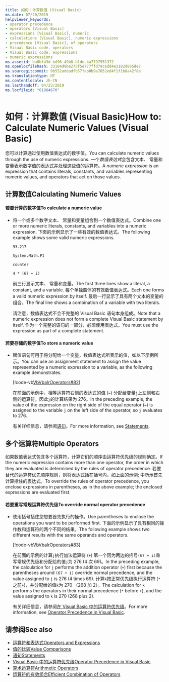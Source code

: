 ```yaml
---
title: 如何：计算数值 (Visual Basic)
ms.date: 07/20/2015
helpviewer_keywords:
- operator precedence
- operators [Visual Basic]
- expressions [Visual Basic], numeric
- calculations [Visual Basic], numeric expressions
- precedence [Visual Basic], of operators
- Visual Basic code, operators
- Visual Basic code, expressions
- numeric expressions
ms.assetid: ba6bf43d-bd96-49b8-b1de-4a7797551372
ms.openlocfilehash: 33184d9be275f5e777ffd79c6dd4e3182d865de7
ms.sourcegitcommit: 9b552addadfb57fab0b9e7852ed4f1f1b8a42f8e
ms.translationtype: HT
ms.contentlocale: zh-CN
ms.lasthandoff: 04/23/2019
ms.locfileid: "61864670"
---
```

# <a name="how-to-calculate-numeric-values-visual-basic"></a><span data-ttu-id="063d2-102">如何：计算数值 (Visual Basic)</span><span class="sxs-lookup"><span data-stu-id="063d2-102">How to: Calculate Numeric Values (Visual Basic)</span></span>
<span data-ttu-id="063d2-103">您可以计算通过使用数值表达式的数字值。</span><span class="sxs-lookup"><span data-stu-id="063d2-103">You can calculate numeric values through the use of numeric expressions.</span></span> <span data-ttu-id="063d2-104">一个*数值表达式*会包含文本、 常量和变量表示数字值的表达式并处理这些值的运算符。</span><span class="sxs-lookup"><span data-stu-id="063d2-104">A *numeric expression* is an expression that contains literals, constants, and variables representing numeric values, and operators that act on those values.</span></span>  
  
## <a name="calculating-numeric-values"></a><span data-ttu-id="063d2-105">计算数值</span><span class="sxs-lookup"><span data-stu-id="063d2-105">Calculating Numeric Values</span></span>  
  
#### <a name="to-calculate-a-numeric-value"></a><span data-ttu-id="063d2-106">若要计算的数字值</span><span class="sxs-lookup"><span data-stu-id="063d2-106">To calculate a numeric value</span></span>  
  
- <span data-ttu-id="063d2-107">将一个或多个数字文本、 常量和变量组合到一个数值表达式。</span><span class="sxs-lookup"><span data-stu-id="063d2-107">Combine one or more numeric literals, constants, and variables into a numeric expression.</span></span> <span data-ttu-id="063d2-108">下面的示例显示了一些有效的数值表达式。</span><span class="sxs-lookup"><span data-stu-id="063d2-108">The following example shows some valid numeric expressions.</span></span>  
  
     `93.217`  
  
     `System.Math.PI`  
  
     `counter`  
  
     `4 * (67 + i)`  
  
     <span data-ttu-id="063d2-109">前三行显示文本、 常量和变量。</span><span class="sxs-lookup"><span data-stu-id="063d2-109">The first three lines show a literal, a constant, and a variable.</span></span> <span data-ttu-id="063d2-110">每个单独窗体的有效数值表达式。</span><span class="sxs-lookup"><span data-stu-id="063d2-110">Each one forms a valid numeric expression by itself.</span></span> <span data-ttu-id="063d2-111">最后一行显示了具有两个文本的变量的组合。</span><span class="sxs-lookup"><span data-stu-id="063d2-111">The final line shows a combination of a variable with two literals.</span></span>  
  
     <span data-ttu-id="063d2-112">请注意，数值表达式不会不完整的 Visual Basic 语句本身组成。</span><span class="sxs-lookup"><span data-stu-id="063d2-112">Note that a numeric expression does not form a complete Visual Basic statement by itself.</span></span> <span data-ttu-id="063d2-113">作为一个完整的语句的一部分，必须使用表达式。</span><span class="sxs-lookup"><span data-stu-id="063d2-113">You must use the expression as part of a complete statement.</span></span>  
  
#### <a name="to-store-a-numeric-value"></a><span data-ttu-id="063d2-114">若要存储的数字值</span><span class="sxs-lookup"><span data-stu-id="063d2-114">To store a numeric value</span></span>  
  
- <span data-ttu-id="063d2-115">赋值语句可用于将分配给一个变量，数值表达式所表示的值，如以下示例所示。</span><span class="sxs-lookup"><span data-stu-id="063d2-115">You can use an assignment statement to assign the value represented by a numeric expression to a variable, as the following example demonstrates.</span></span>  
  
     [!code-vb[VbVbalrOperators#82](~/samples/snippets/visualbasic/VS_Snippets_VBCSharp/VbVbalrOperators/VB/Class1.vb#82)]  
  
     <span data-ttu-id="063d2-116">在前面的示例中，相等运算符右侧的表达式的值 (`=`) 分配给变量`j`上左侧和右侧的运算符，因此`j`的计算结果为 276。</span><span class="sxs-lookup"><span data-stu-id="063d2-116">In the preceding example, the value of the expression on the right side of the equal operator (`=`) is assigned to the variable `j` on the left side of the operator, so `j` evaluates to 276.</span></span>  
  
     <span data-ttu-id="063d2-117">有关详细信息，请参阅[语句](../../../../visual-basic/language-reference/statements/index.md)。</span><span class="sxs-lookup"><span data-stu-id="063d2-117">For more information, see [Statements](../../../../visual-basic/language-reference/statements/index.md).</span></span>  
  
## <a name="multiple-operators"></a><span data-ttu-id="063d2-118">多个运算符</span><span class="sxs-lookup"><span data-stu-id="063d2-118">Multiple Operators</span></span>  
 <span data-ttu-id="063d2-119">如果数值表达式包含多个运算符，计算它们的顺序由运算符优先级的规则确定。</span><span class="sxs-lookup"><span data-stu-id="063d2-119">If the numeric expression contains more than one operator, the order in which they are evaluated is determined by the rules of operator precedence.</span></span> <span data-ttu-id="063d2-120">若要替代的运算符优先顺序规则，则将表达式括在括号内，如上面的示例; 中所示首先计算括住的表达式。</span><span class="sxs-lookup"><span data-stu-id="063d2-120">To override the rules of operator precedence, you enclose expressions in parentheses, as in the above example; the enclosed expressions are evaluated first.</span></span>  
  
#### <a name="to-override-normal-operator-precedence"></a><span data-ttu-id="063d2-121">若要重写常规运算符优先级</span><span class="sxs-lookup"><span data-stu-id="063d2-121">To override normal operator precedence</span></span>  
  
- <span data-ttu-id="063d2-122">使用括号括住您想要首先执行的操作。</span><span class="sxs-lookup"><span data-stu-id="063d2-122">Use parentheses to enclose the operations you want to be performed first.</span></span> <span data-ttu-id="063d2-123">下面的示例显示了具有相同的操作数和运算符的两个不同的结果。</span><span class="sxs-lookup"><span data-stu-id="063d2-123">The following example shows two different results with the same operands and operators.</span></span>  
  
     [!code-vb[VbVbalrOperators#83](~/samples/snippets/visualbasic/VS_Snippets_VBCSharp/VbVbalrOperators/VB/Class1.vb#83)]  
  
     <span data-ttu-id="063d2-124">在前面的示例的计算`j`执行加法运算符 (`+`) 第一个因为两边的括号`(67 + i)`重写常规优先级和分配给的值`j`为 276 (4 次 69)。</span><span class="sxs-lookup"><span data-stu-id="063d2-124">In the preceding example, the calculation for `j` performs the addition operator (`+`) first because the parentheses around `(67 + i)` override normal precedence, and the value assigned to `j` is 276 (4 times 69).</span></span> <span data-ttu-id="063d2-125">计算`k`按正常优先级执行运算符 (`*`之前`+`)，并分配给的值`k`为 270 （268 加 2）。</span><span class="sxs-lookup"><span data-stu-id="063d2-125">The calculation for `k` performs the operators in their normal precedence (`*` before `+`), and the value assigned to `k` is 270 (268 plus 2).</span></span>  
  
     <span data-ttu-id="063d2-126">有关详细信息，请参阅[在 Visual Basic 中的运算符优先级](../../../../visual-basic/language-reference/operators/operator-precedence.md)。</span><span class="sxs-lookup"><span data-stu-id="063d2-126">For more information, see [Operator Precedence in Visual Basic](../../../../visual-basic/language-reference/operators/operator-precedence.md).</span></span>  
  
## <a name="see-also"></a><span data-ttu-id="063d2-127">请参阅</span><span class="sxs-lookup"><span data-stu-id="063d2-127">See also</span></span>

- [<span data-ttu-id="063d2-128">运算符和表达式</span><span class="sxs-lookup"><span data-stu-id="063d2-128">Operators and Expressions</span></span>](../../../../visual-basic/programming-guide/language-features/operators-and-expressions/index.md)
- [<span data-ttu-id="063d2-129">值的比较</span><span class="sxs-lookup"><span data-stu-id="063d2-129">Value Comparisons</span></span>](../../../../visual-basic/programming-guide/language-features/operators-and-expressions/value-comparisons.md)
- [<span data-ttu-id="063d2-130">语句</span><span class="sxs-lookup"><span data-stu-id="063d2-130">Statements</span></span>](../../../../visual-basic/language-reference/statements/index.md)
- [<span data-ttu-id="063d2-131">Visual Basic 中的运算符优先级</span><span class="sxs-lookup"><span data-stu-id="063d2-131">Operator Precedence in Visual Basic</span></span>](../../../../visual-basic/language-reference/operators/operator-precedence.md)
- [<span data-ttu-id="063d2-132">算术运算符</span><span class="sxs-lookup"><span data-stu-id="063d2-132">Arithmetic Operators</span></span>](../../../../visual-basic/language-reference/operators/arithmetic-operators.md)
- [<span data-ttu-id="063d2-133">运算符的有效组合</span><span class="sxs-lookup"><span data-stu-id="063d2-133">Efficient Combination of Operators</span></span>](../../../../visual-basic/programming-guide/language-features/operators-and-expressions/efficient-combination-of-operators.md)
